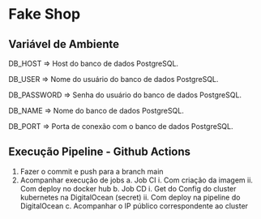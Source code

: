 # Fake Shop


## Variável de Ambiente
DB_HOST	=> Host do banco de dados PostgreSQL.

DB_USER => Nome do usuário do banco de dados PostgreSQL.

DB_PASSWORD	=> Senha do usuário do banco de dados PostgreSQL.

DB_NAME	=>	Nome do banco de dados PostgreSQL.

DB_PORT	=>	Porta de conexão com o banco de dados PostgreSQL.


## Execução Pipeline - Github Actions

1. Fazer o commit e push para a branch main
2. Acompanhar execução de jobs
    a. Job CI
        i. Com criação da imagem
        ii. Com deploy no docker hub
    b. Job CD
        i. Get do Config do cluster kubernetes na DigitalOcean (secret)
        ii. Com deploy na pipeline do DigitalOcean
    c. Acompanhar o IP público correspondente ao cluster